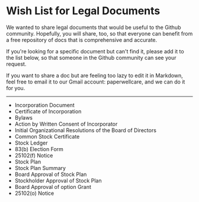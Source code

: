 Wish List for Legal Documents
=======================

We wanted to share legal documents that would be useful to the Github community.  Hopefully, you will share, too, so that everyone can benefit from a free repository of docs that is comprehensive and accurate.

If you're looking for a specific document but can't find it, please add it to the list below, so that someone in the Github community can see your request.  

If you want to share a doc but are feeling too lazy to edit it in Markdown, feel free to email it to our Gmail account: paperwellcare, and we can do it for you.

[1]: http://www.Paperwell.com

*****

  - Incorporation Document
  - Certificate of Incorporation
  - Bylaws
  - Action by Written Consent of Incorporator
  - Initial Organizational Resolutions of the Board of Directors
  - Common Stock Certificate
  - Stock Ledger
  - 83(b) Election Form
  - 25102(f) Notice
  - Stock Plan
  - Stock Plan Summary
  - Board Approval of Stock Plan
  - Stockholder Approval of Stock Plan
  - Board Approval of option Grant
  - 25102(o) Notice


